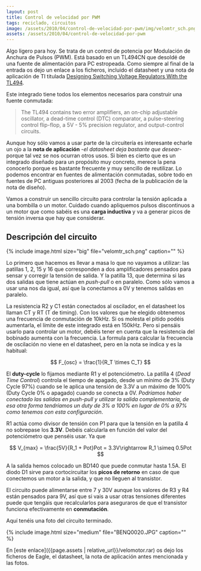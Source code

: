 ```yaml
---
layout: post
title: Control de velocidad por PWM
tags: reciclado, circuitos
image: /assets/2010/04/control-de-velocidad-por-pwm/img/velomtr_sch.png
assets: /assets/2010/04/control-de-velocidad-por-pwm
---
```


Algo ligero para hoy. Se trata de un control de potencia por Modulación de Anchura de Pulsos (PWM). Está basado en un TL494CN que desoldé de una fuente de alimentación para PC estropeada. Como siempre al final de la entrada os dejo un enlace a los ficheros, incluido el datasheet y una nota de aplicación de TI titulada [Designing Switching Voltage Regulators With the TL494](http://focus.tij.co.jp/jp/lit/an/slva001d/slva001d.pdf).

Este integrado tiene todos los elementos necesarios para construir una fuente conmutada:

> The TL494 contains two error amplifiers, an on-chip adjustable oscillator, a dead-time control (DTC) comparator, a pulse-steering control flip-flop, a 5V - 5% precision regulator, and output-control circuits.

Aunque hoy sólo vamos a usar parte de la circuitería es interesante echarle un ojo a la **nota de aplicación** -*el datasheet deja bastante que desear*- porque tal vez se nos ocurran otros usos. Si bien es cierto que es un integrado diseñado para un propósito muy concreto, merece la pena conocerlo porque es bastante frecuente y muy sencillo de reutilizar. Lo podemos encontrar en fuentes de alimentación conmutadas, sobre todo en fuentes de PC antiguas posteriores al 2003 (fecha de la publicación de la nota de diseño).

Vamos a construir un sencillo circuito para controlar la tensión aplicada a una bombilla o un motor. Cuidado cuando apliquemos pulsos discontinuos a un motor que como sabéis es una **carga inductiva** y va a generar picos de tensión inversa que hay que considerar.

## Descripción del circuito

{% include image.html size="big" file="velomtr_sch.png" caption="" %}

Lo primero que hacemos es llevar a masa lo que no vayamos a utilizar: las patillas 1, 2, 15 y 16 que corresponden a dos amplificadores pensados para sensar y corregir la tensión de salida. Y la patilla 13, que determina si las dos salidas que tiene actúan en *push-pull* o en paralelo. Como sólo vamos a usar una nos da igual, así que la conectamos a 0V y tenemos salidas en paralelo.

La resistencia R2 y C1 están conectados al oscilador, en el datasheet los llaman CT y RT (T de timing). Con los valores que he elegido obtenemos una frecuencia de conmutación de 10kHz. Si os molesta el pitido podéis aumentarla, el límite de este integrado está en 150kHz. Pero si pensáis usarlo para controlar un motor, debéis tener en cuenta que la resistencia del bobinado aumenta con la frecuencia. La formula para calcular la frecuencia de oscilación no viene en el datasheet, pero en la nota se indica y es la habitual:

$$
F_{osc} = \frac{1}{R_T \times C_T}
$$

El **duty-cycle** lo fijamos mediante R1 y el potenciómetro. La patilla 4 (*Dead Time Control*) controla el tiempo de apagado, desde un mínimo de 3% (Duty Cycle 97%) cuando se le aplica una tensión de 3.3V a un máximo de 100% (Duty Cycle 0% o apagado) cuando se conecta a 0V. *Podríamos haber conectado las salidas en push-pull y utilizar la salida complementaria, de esa otra forma tendríamos un duty de 3% a 100% en lugar de 0% a 97% como tenemos con esta configuración*.

R1 actúa como divisor de tensión con P1 para que la tensión en la patilla 4 no sobrepase los **3.3V**. Debéis calcularla en función del valor del potenciómetro que penséis usar. Ya que

$$
V_{max} = \frac{5V}{R_1 + Pot}Pot = 3.3V\rightarrow R_1 \simeq 0.5Pot
$$

A la salida hemos colocado un BD140 que puede conmutar hasta 1.5A. El diodo D1 sirve para cortocircuitar los **picos de retorno** en caso de que conectemos un motor a la salida, y que no lleguen al transistor.

El circuito puede alimentarse entre 7 y 30V aunque los valores de R3 y R4 están pensados para 9V, así que si vais a usar otras tensiones diferentes puede que tengáis que recalcularlos para aseguraros de que el transistor funciona efectivamente en **conmutación**.

Aquí tenéis una foto del circuito terminado.

{% include image.html size="medium" file="BENQ0020.JPG" caption="" %}

En [este enlace]({{page.assets | relative_url}}/velomotor.rar) os dejo los ficheros de Eagle, el datasheet, la nota de aplicación antes mencionada y las fotos.

